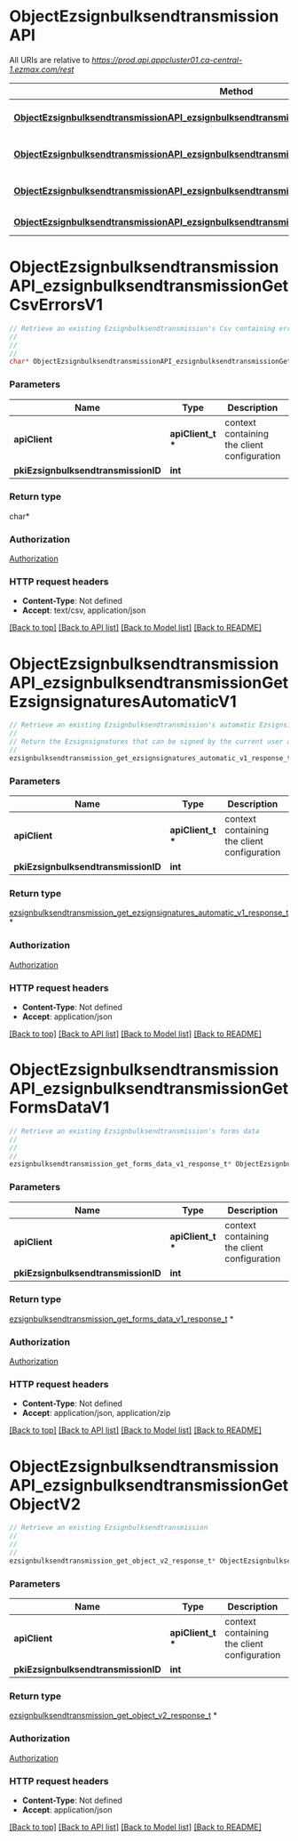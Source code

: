 # ObjectEzsignbulksendtransmissionAPI

All URIs are relative to *https://prod.api.appcluster01.ca-central-1.ezmax.com/rest*

Method | HTTP request | Description
------------- | ------------- | -------------
[**ObjectEzsignbulksendtransmissionAPI_ezsignbulksendtransmissionGetCsvErrorsV1**](ObjectEzsignbulksendtransmissionAPI.md#ObjectEzsignbulksendtransmissionAPI_ezsignbulksendtransmissionGetCsvErrorsV1) | **GET** /1/object/ezsignbulksendtransmission/{pkiEzsignbulksendtransmissionID}/getCsvErrors | Retrieve an existing Ezsignbulksendtransmission&#39;s Csv containing errors
[**ObjectEzsignbulksendtransmissionAPI_ezsignbulksendtransmissionGetEzsignsignaturesAutomaticV1**](ObjectEzsignbulksendtransmissionAPI.md#ObjectEzsignbulksendtransmissionAPI_ezsignbulksendtransmissionGetEzsignsignaturesAutomaticV1) | **GET** /1/object/ezsignbulksendtransmission/{pkiEzsignbulksendtransmissionID}/getEzsignsignaturesAutomatic | Retrieve an existing Ezsignbulksendtransmission&#39;s automatic Ezsignsignatures
[**ObjectEzsignbulksendtransmissionAPI_ezsignbulksendtransmissionGetFormsDataV1**](ObjectEzsignbulksendtransmissionAPI.md#ObjectEzsignbulksendtransmissionAPI_ezsignbulksendtransmissionGetFormsDataV1) | **GET** /1/object/ezsignbulksendtransmission/{pkiEzsignbulksendtransmissionID}/getFormsData | Retrieve an existing Ezsignbulksendtransmission&#39;s forms data
[**ObjectEzsignbulksendtransmissionAPI_ezsignbulksendtransmissionGetObjectV2**](ObjectEzsignbulksendtransmissionAPI.md#ObjectEzsignbulksendtransmissionAPI_ezsignbulksendtransmissionGetObjectV2) | **GET** /2/object/ezsignbulksendtransmission/{pkiEzsignbulksendtransmissionID} | Retrieve an existing Ezsignbulksendtransmission


# **ObjectEzsignbulksendtransmissionAPI_ezsignbulksendtransmissionGetCsvErrorsV1**
```c
// Retrieve an existing Ezsignbulksendtransmission's Csv containing errors
//
// 
//
char* ObjectEzsignbulksendtransmissionAPI_ezsignbulksendtransmissionGetCsvErrorsV1(apiClient_t *apiClient, int pkiEzsignbulksendtransmissionID);
```

### Parameters
Name | Type | Description  | Notes
------------- | ------------- | ------------- | -------------
**apiClient** | **apiClient_t \*** | context containing the client configuration |
**pkiEzsignbulksendtransmissionID** | **int** |  | 

### Return type

char*



### Authorization

[Authorization](../README.md#Authorization)

### HTTP request headers

 - **Content-Type**: Not defined
 - **Accept**: text/csv, application/json

[[Back to top]](#) [[Back to API list]](../README.md#documentation-for-api-endpoints) [[Back to Model list]](../README.md#documentation-for-models) [[Back to README]](../README.md)

# **ObjectEzsignbulksendtransmissionAPI_ezsignbulksendtransmissionGetEzsignsignaturesAutomaticV1**
```c
// Retrieve an existing Ezsignbulksendtransmission's automatic Ezsignsignatures
//
// Return the Ezsignsignatures that can be signed by the current user at the current step in the process
//
ezsignbulksendtransmission_get_ezsignsignatures_automatic_v1_response_t* ObjectEzsignbulksendtransmissionAPI_ezsignbulksendtransmissionGetEzsignsignaturesAutomaticV1(apiClient_t *apiClient, int pkiEzsignbulksendtransmissionID);
```

### Parameters
Name | Type | Description  | Notes
------------- | ------------- | ------------- | -------------
**apiClient** | **apiClient_t \*** | context containing the client configuration |
**pkiEzsignbulksendtransmissionID** | **int** |  | 

### Return type

[ezsignbulksendtransmission_get_ezsignsignatures_automatic_v1_response_t](ezsignbulksendtransmission_get_ezsignsignatures_automatic_v1_response.md) *


### Authorization

[Authorization](../README.md#Authorization)

### HTTP request headers

 - **Content-Type**: Not defined
 - **Accept**: application/json

[[Back to top]](#) [[Back to API list]](../README.md#documentation-for-api-endpoints) [[Back to Model list]](../README.md#documentation-for-models) [[Back to README]](../README.md)

# **ObjectEzsignbulksendtransmissionAPI_ezsignbulksendtransmissionGetFormsDataV1**
```c
// Retrieve an existing Ezsignbulksendtransmission's forms data
//
// 
//
ezsignbulksendtransmission_get_forms_data_v1_response_t* ObjectEzsignbulksendtransmissionAPI_ezsignbulksendtransmissionGetFormsDataV1(apiClient_t *apiClient, int pkiEzsignbulksendtransmissionID);
```

### Parameters
Name | Type | Description  | Notes
------------- | ------------- | ------------- | -------------
**apiClient** | **apiClient_t \*** | context containing the client configuration |
**pkiEzsignbulksendtransmissionID** | **int** |  | 

### Return type

[ezsignbulksendtransmission_get_forms_data_v1_response_t](ezsignbulksendtransmission_get_forms_data_v1_response.md) *


### Authorization

[Authorization](../README.md#Authorization)

### HTTP request headers

 - **Content-Type**: Not defined
 - **Accept**: application/json, application/zip

[[Back to top]](#) [[Back to API list]](../README.md#documentation-for-api-endpoints) [[Back to Model list]](../README.md#documentation-for-models) [[Back to README]](../README.md)

# **ObjectEzsignbulksendtransmissionAPI_ezsignbulksendtransmissionGetObjectV2**
```c
// Retrieve an existing Ezsignbulksendtransmission
//
// 
//
ezsignbulksendtransmission_get_object_v2_response_t* ObjectEzsignbulksendtransmissionAPI_ezsignbulksendtransmissionGetObjectV2(apiClient_t *apiClient, int pkiEzsignbulksendtransmissionID);
```

### Parameters
Name | Type | Description  | Notes
------------- | ------------- | ------------- | -------------
**apiClient** | **apiClient_t \*** | context containing the client configuration |
**pkiEzsignbulksendtransmissionID** | **int** |  | 

### Return type

[ezsignbulksendtransmission_get_object_v2_response_t](ezsignbulksendtransmission_get_object_v2_response.md) *


### Authorization

[Authorization](../README.md#Authorization)

### HTTP request headers

 - **Content-Type**: Not defined
 - **Accept**: application/json

[[Back to top]](#) [[Back to API list]](../README.md#documentation-for-api-endpoints) [[Back to Model list]](../README.md#documentation-for-models) [[Back to README]](../README.md)

